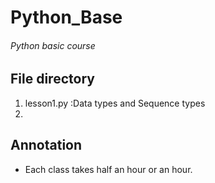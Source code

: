 # Python_Base

###### Python basic course

## File directory

1. lesson1.py :Data types and Sequence types
2. 

## Annotation

- Each class takes half an hour or an hour.

